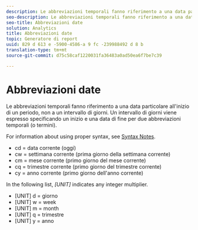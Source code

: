 ```yaml
---
description: Le abbreviazioni temporali fanno riferimento a una data particolare all'inizio di un periodo, non a un intervallo di giorni. Un intervallo di giorni viene espresso specificando un inizio e una data di fine per due abbreviazioni temporali (o termini).
seo-description: Le abbreviazioni temporali fanno riferimento a una data particolare all'inizio di un periodo, non a un intervallo di giorni. Un intervallo di giorni viene espresso specificando un inizio e una data di fine per due abbreviazioni temporali (o termini).
seo-title: Abbreviazioni date
solution: Analytics
title: Abbreviazioni date
topic: Generatore di report
uuid: 829 d 613 e -5900-4586-a 9 fc -239988492 d 8 b
translation-type: tm+mt
source-git-commit: d75c58caf1220031fa36483a0ad50ea6f7be7c39

---
```



# Abbreviazioni date

Le abbreviazioni temporali fanno riferimento a una data particolare all'inizio di un periodo, non a un intervallo di giorni. Un intervallo di giorni viene espresso specificando un inizio e una data di fine per due abbreviazioni temporali (o termini).

For information about using proper syntax, see [Syntax Notes](../../../../../analyze/report-builder/data-requests/configuring-report-dates/c-customized-date-expressions/examples-of-date-ranges-using-customized-expressions.md#section_555D6563B2D94FA3BDD801DC0B8C289D).

* cd = data corrente (oggi)
* cw = settimana corrente (prima giorno della settimana corrente)
* cm = mese corrente (primo giorno del mese corrente)
* cq = trimestre corrente (primo giorno del trimestre corrente)
* cy = anno corrente (primo giorno dell'anno corrente)

In the following list, *[UNIT]* indicates any integer multiplier.

* [UNIT] d = giorno
* [UNIT] w = week
* [UNIT] m = month
* [UNIT] q = trimestre
* [UNIT] y = anno